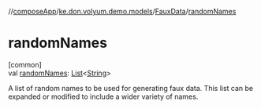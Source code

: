 //[composeApp](../../../index.md)/[ke.don.volyum.demo.models](../index.md)/[FauxData](index.md)/[randomNames](random-names.md)

# randomNames

[common]\
val [randomNames](random-names.md): [List](https://kotlinlang.org/api/core/kotlin-stdlib/kotlin.collections/-list/index.html)&lt;[String](https://kotlinlang.org/api/core/kotlin-stdlib/kotlin/-string/index.html)&gt;

A list of random names to be used for generating faux data. This list can be expanded or modified to include a wider variety of names.